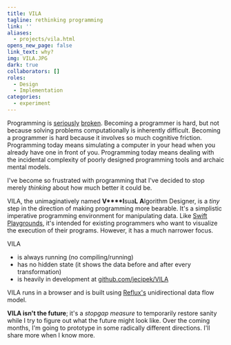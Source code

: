 ```yaml
---
title: VILA
tagline: rethinking programming
link: ''
aliases:
  - projects/vila.html
opens_new_page: false
link_text: why?
img: VILA.JPG
dark: true
collaborators: []
roles:
  - Design
  - Implementation
categories:
  - experiment
---
```


Programming is [seriously](https://www.chris-granger.com/2014/03/27/toward-a-better-programming/) [broken](http://worrydream.com/MediaForThinkingTheUnthinkable/).
Becoming a programmer is hard, but not because solving problems computationally is inherently difficult.
Becoming a programmer is hard because it involves so much cognitive friction. Programming today means simulating a computer in your head when you already have one in front of you. Programming today means dealing with the incidental complexity of poorly designed programming tools and archaic mental models.

I've become so frustrated with programming that I've decided to stop merely *thinking* about how much better it could be.

VILA, the unimaginatively named **V****I**sua**L** **A**lgorithm Designer, is a *tiny* step in the direction of making programming more bearable. It's a simplistic imperative programming environment for manipulating data. Like [Swift Playgrounds](https://developer.apple.com/swift/), it's intended for existing programmers who want to visualize the execution of their programs. However, it has a much narrower focus.

VILA

- is always running (no compiling/running)
- has no hidden state (it shows the data before and after every transformation)
- is heavily in development at [github.com/jecipek/VILA](https://github.com/jceipek/VILA)

VILA runs in a browser and is built using [Reflux's](https://github.com/spoike/refluxjs) unidirectional data flow model.

**VILA isn't the future**; it's a *stopgap measure* to temporarily restore sanity while I try to figure out what the future might look like. Over the coming months, I'm going to prototype in some radically different directions. I'll share more when I know more.